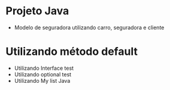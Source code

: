# Projeto Java 

- Modelo de seguradora utilizando carro, seguradora e cliente

# Utilizando método default

- Utilizando Interface test
- Utilizando optional test
- Utilizando My list Java
